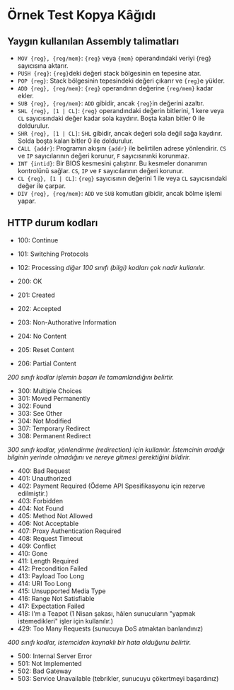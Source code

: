 # Örnek Test Kopya Kâğıdı

## Yaygın kullanılan Assembly talimatları

- `MOV {reg}, {reg/mem}`: `{reg}` veya `{mem}` operandındaki veriyi {reg} sayıcısına aktarır.
- `PUSH {reg}`: `{reg}`deki değeri stack bölgesinin en tepesine atar.
- `POP {reg}`: Stack bölgesinin tepesindeki değeri çıkarır ve `{reg}`e yükler.
- `ADD {reg}, {reg/mem}`: `{reg}` operandının değerine `{reg/mem}` kadar ekler.
- `SUB {reg}, {reg/mem}`: `ADD` gibidir, ancak `{reg}`in değerini azaltır.
- `SHL {reg}, [1 | CL]`: `{reg}` operandındaki değerin bitlerini, 1 kere veya `CL` sayıcısındaki değer kadar sola kaydırır. Boşta kalan bitler 0 ile doldurulur.
- `SHR {reg}, [1 | CL]`: `SHL` gibidir, ancak değeri sola değil sağa kaydırır. Solda boşta kalan bitler 0 ile doldurulur.
- `CALL {addr}`: Programın akışını `{addr}` ile belirtilen adrese yönlendirir. `CS` ve `IP` sayıcılarının değeri korunur, `F` sayıcısınınki korunmaz.
- `INT {intid}`: Bir BIOS kesmesini çalıştırır. Bu kesmeler donanımın kontrolünü sağlar. `CS`, `IP` ve `F` sayıcılarının değeri korunur.
- `CL {reg}, [1 | CL]`: `{reg}` sayıcısının değerini 1 ile veya `CL` sayıcısındaki değer ile çarpar.
- `DIV {reg}, {reg/mem}`: `ADD` ve `SUB` komutları gibidir, ancak bölme işlemi yapar.

## HTTP durum kodları
- 100: Continue
- 101: Switching Protocols
- 102: Processing
*diğer 100 sınıfı (bilgi) kodları çok nadir kullanılır.*

- 200: OK
- 201: Created
- 202: Accepted
- 203: Non-Authorative Information
- 204: No Content
- 205: Reset Content
- 206: Partial Content


*200 sınıfı kodlar işlemin başarı ile tamamlandığını belirtir.*

- 300: Multiple Choices
- 301: Moved Permanently
- 302: Found
- 303: See Other
- 304: Not Modified
- 307: Temporary Redirect
- 308: Permanent Redirect

*300 sınıfı kodlar, yönlendirme (redirection) için kullanılır. İstemcinin aradığı bilginin yerinde olmadığını ve nereye gitmesi gerektiğini bildirir.*

- 400: Bad Request
- 401: Unauthorized
- 402: Payment Required (Ödeme API Spesifikasyonu için rezerve edilmiştir.)
- 403: Forbidden
- 404: Not Found
- 405: Method Not Allowed
- 406: Not Acceptable
- 407: Proxy Authentication Required
- 408: Request Timeout
- 409: Conflict
- 410: Gone
- 411: Length Required
- 412: Precondition Failed
- 413: Payload Too Long
- 414: URI Too Long
- 415: Unsupported Media Type
- 416: Range Not Satisfiable
- 417: Expectation Failed
- 418: I'm a Teapot (1 Nisan şakası, hâlen sunucuların "yapmak istemedikleri" işler için kullanılır.)
- 429: Too Many Requests (sunucuya DoS atmaktan banlandınız)

*400 sınıfı kodlar, istemciden kaynaklı bir hata olduğunu belirtir.*

- 500: Internal Server Error
- 501: Not Implemented
- 502: Bad Gateway
- 503: Service Unavailable (tebrikler, sunucuyu çökertmeyi başardınız)
